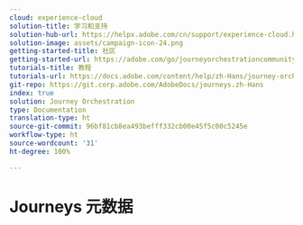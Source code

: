 ```yaml
---
cloud: experience-cloud
solution-title: 学习和支持
solution-hub-url: https://helpx.adobe.com/cn/support/experience-cloud.html
solution-image: assets/campaign-icon-24.png
getting-started-title: 社区
getting-started-url: https://adobe.com/go/journeyorchestrationcommunity
tutorials-title: 教程
tutorials-url: https://docs.adobe.com/content/help/zh-Hans/journey-orchestration-learn/tutorials/understanding-journey-orchestration.html
git-repo: https://git.corp.adobe.com/AdobeDocs/journeys.zh-Hans
index: true
solution: Journey Orchestration
type: Documentation
translation-type: ht
source-git-commit: 96bf81cb8ea493befff332cb00e45f5c00c5245e
workflow-type: ht
source-wordcount: '31'
ht-degree: 100%

---
```



# Journeys 元数据
